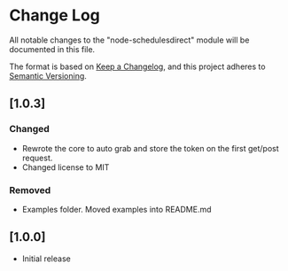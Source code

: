 # Change Log

All notable changes to the "node-schedulesdirect" module will be documented in this file.

The format is based on [Keep a Changelog](https://keepachangelog.com/en/1.0.0/),
and this project adheres to [Semantic Versioning](https://semver.org/spec/v2.0.0.html).

## [1.0.3]

### Changed

- Rewrote the core to auto grab and store the token on the first get/post request.
- Changed license to MIT

### Removed

- Examples folder. Moved examples into README.md

## [1.0.0]

- Initial release
